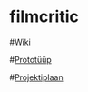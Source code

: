 # filmcritic

#[Wiki](https://github.com/andralaura/filmcritic/wiki)

#[Prototüüp](https://github.com/andralaura/filmcritic/wiki/Protot%C3%BC%C3%BCp)

#[Projektiplaan](https://github.com/andralaura/filmcritic/wiki/Projektiplaan)
